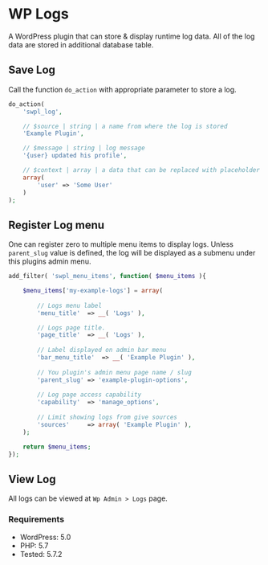 # WP Logs

A WordPress plugin that can store & display runtime log data. All of the log 
data are stored in additional database table.


## Save Log

Call the function `do_action` with appropriate parameter to store a log.

```php
do_action(
	'swpl_log',

	// $source | string | a name from where the log is stored
	'Example Plugin',

	// $message | string | log message
	'{user} updated his profile',

	// $context | array | a data that can be replaced with placeholder inside message.
	array(
		'user' => 'Some User'
	)
);
```

## Register Log menu

One can register zero to multiple menu items to display logs. Unless `parent_slug` 
value is defined, the log will be displayed as a submenu under this plugins admin menu.

```php
add_filter( 'swpl_menu_items', function( $menu_items ){

	$menu_items['my-example-logs'] = array(
	
		// Logs menu label
		'menu_title'  => __( 'Logs' ),

		// Logs page title.
		'page_title'  => __( 'Logs' ),
		
		// Label displayed on admin bar menu
		'bar_menu_title'  => __( 'Example Plugin' ),
		
		// You plugin's admin menu page name / slug
		'parent_slug' => 'example-plugin-options',
		
		// Log page access capability
		'capability'  => 'manage_options',
		
		// Limit showing logs from give sources
		'sources'     => array( 'Example Plugin' ),
	);

	return $menu_items;
});
```

## View Log

All logs can be viewed at `Wp Admin > Logs` page.

### Requirements

* WordPress: 5.0
* PHP: 5.7
* Tested: 5.7.2
